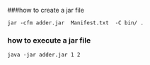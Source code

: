 ###how to create a jar file
```
jar -cfm adder.jar  Manifest.txt  -C bin/ .
```

### how to execute a jar file

```
java -jar adder.jar 1 2
```
